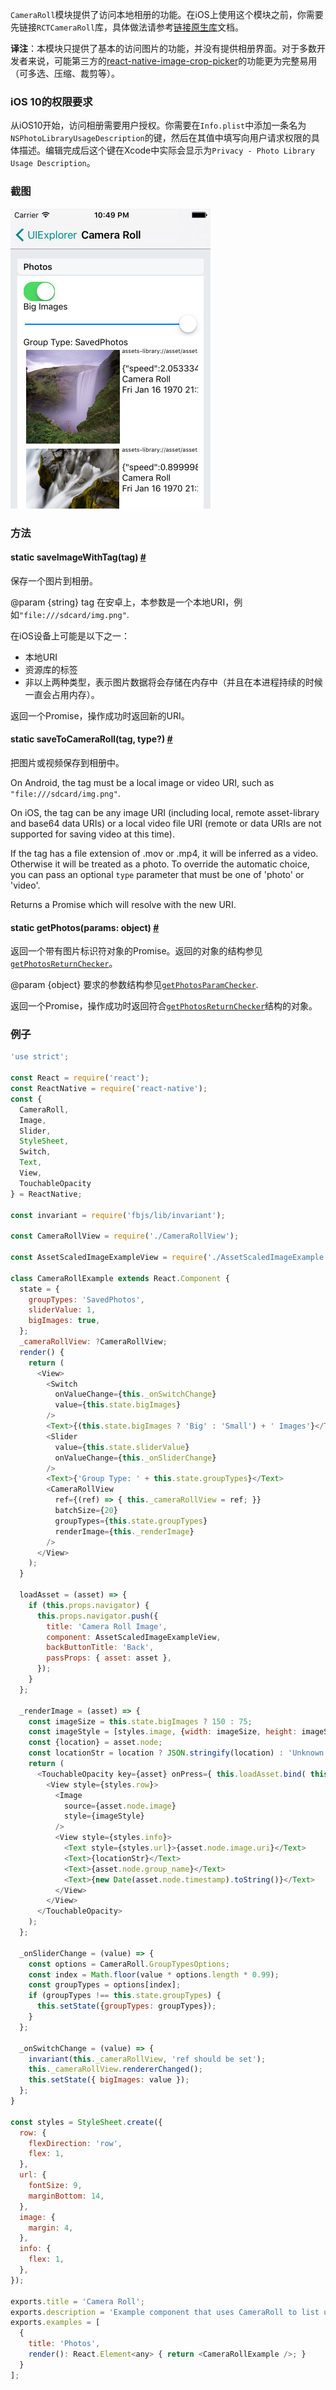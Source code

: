 `CameraRoll`模块提供了访问本地相册的功能。在iOS上使用这个模块之前，你需要先链接`RCTCameraRoll`库，具体做法请参考[链接原生库](linking-libraries-ios.html)文档。

**译注**：本模块只提供了基本的访问图片的功能，并没有提供相册界面。对于多数开发者来说，可能第三方的[react-native-image-crop-picker](https://github.com/ivpusic/react-native-image-crop-picker)的功能更为完整易用（可多选、压缩、裁剪等）。

### iOS 10的权限要求
从iOS10开始，访问相册需要用户授权。你需要在`Info.plist`中添加一条名为`NSPhotoLibraryUsageDescription`的键，然后在其值中填写向用户请求权限的具体描述。编辑完成后这个键在Xcode中实际会显示为`Privacy - Photo Library Usage Description`。

### 截图
![cameraroll](img/api/cameraroll.png)

### 方法

<div class="props">
	<div class="prop">
		<h4 class="propTitle"><a class="anchor" name="saveimagewithtag"></a><span class="propType">static </span>saveImageWithTag<span class="propType">(tag)</span> <a class="hash-link" href="#saveimagewithtag">#</a></h4>
		<div>
			<p>保存一个图片到相册。</p>
			<p>@param {string} tag 在安卓上，本参数是一个本地URI，例如<code>"file:///sdcard/img.png"</code>.</p>
			<p>在iOS设备上可能是以下之一：</p>
			<ul>
				<li>本地URI</li>
				<li>资源库的标签</li>
				<li>非以上两种类型，表示图片数据将会存储在内存中（并且在本进程持续的时候一直会占用内存）。</li>
			</ul>
			<p>返回一个Promise，操作成功时返回新的URI。</p>
		</div>
	</div>
  <div class="prop">
    <h4 class="methodTitle"><a class="anchor" name="savetocameraroll"></a><span class="methodType">static </span>saveToCameraRoll<span class="methodType">(tag, type?)</span> <a class="hash-link" href="#savetocameraroll">#</a></h4>
      <div><p>把图片或视频保存到相册中。</p>
      <p>On Android, the tag must be a local image or video URI, such as <code>"file:///sdcard/img.png"</code>.</p><p>On iOS, the tag can be any image URI (including local, remote asset-library and base64 data URIs) or a local video file URI (remote or data URIs are not supported for saving video at this time).</p>
      <p>If the tag has a file extension of .mov or .mp4, it will be inferred as a video. Otherwise it will be treated as a photo. To override the automatic choice, you can pass an optional
<code>type</code> parameter that must be one of 'photo' or 'video'.</p><p>Returns a Promise which will resolve with the new URI.</p>
      </div>
  </div>
	<div class="prop">
		<h4 class="propTitle"><a class="anchor" name="getphotos"></a><span class="propType">static </span>getPhotos<span class="propType">(params: object)</span> <a class="hash-link" href="#getphotos">#</a></h4>
		<div>
			<p>返回一个带有图片标识符对象的Promise。返回的对象的结构参见<a href="https://github.com/facebook/react-native/blob/0.23-stable/Libraries/CameraRoll/CameraRoll.js#L83" target="_blank"><code>getPhotosReturnChecker</code></a>。</p>
			<p> @param {object} 要求的参数结构参见<a href="https://github.com/facebook/react-native/blob/0.23-stable/Libraries/CameraRoll/CameraRoll.js#L45" target="_blank"><code>getPhotosParamChecker</code></a>. </p>
			<p> 返回一个Promise，操作成功时返回符合<a href="https://github.com/facebook/react-native/blob/0.23-stable/Libraries/CameraRoll/CameraRoll.js#L83" target="_blank"><code>getPhotosReturnChecker</code></a>结构的对象。</p>
		</div>
	</div>
</div>

### 例子

```javascript
'use strict';

const React = require('react');
const ReactNative = require('react-native');
const {
  CameraRoll,
  Image,
  Slider,
  StyleSheet,
  Switch,
  Text,
  View,
  TouchableOpacity
} = ReactNative;

const invariant = require('fbjs/lib/invariant');

const CameraRollView = require('./CameraRollView');

const AssetScaledImageExampleView = require('./AssetScaledImageExample');

class CameraRollExample extends React.Component {
  state = {
    groupTypes: 'SavedPhotos',
    sliderValue: 1,
    bigImages: true,
  };
  _cameraRollView: ?CameraRollView;
  render() {
    return (
      <View>
        <Switch
          onValueChange={this._onSwitchChange}
          value={this.state.bigImages}
        />
        <Text>{(this.state.bigImages ? 'Big' : 'Small') + ' Images'}</Text>
        <Slider
          value={this.state.sliderValue}
          onValueChange={this._onSliderChange}
        />
        <Text>{'Group Type: ' + this.state.groupTypes}</Text>
        <CameraRollView
          ref={(ref) => { this._cameraRollView = ref; }}
          batchSize={20}
          groupTypes={this.state.groupTypes}
          renderImage={this._renderImage}
        />
      </View>
    );
  }

  loadAsset = (asset) => {
    if (this.props.navigator) {
      this.props.navigator.push({
        title: 'Camera Roll Image',
        component: AssetScaledImageExampleView,
        backButtonTitle: 'Back',
        passProps: { asset: asset },
      });
    }
  };

  _renderImage = (asset) => {
    const imageSize = this.state.bigImages ? 150 : 75;
    const imageStyle = [styles.image, {width: imageSize, height: imageSize}];
    const {location} = asset.node;
    const locationStr = location ? JSON.stringify(location) : 'Unknown location';
    return (
      <TouchableOpacity key={asset} onPress={ this.loadAsset.bind( this, asset ) }>
        <View style={styles.row}>
          <Image
            source={asset.node.image}
            style={imageStyle}
          />
          <View style={styles.info}>
            <Text style={styles.url}>{asset.node.image.uri}</Text>
            <Text>{locationStr}</Text>
            <Text>{asset.node.group_name}</Text>
            <Text>{new Date(asset.node.timestamp).toString()}</Text>
          </View>
        </View>
      </TouchableOpacity>
    );
  };

  _onSliderChange = (value) => {
    const options = CameraRoll.GroupTypesOptions;
    const index = Math.floor(value * options.length * 0.99);
    const groupTypes = options[index];
    if (groupTypes !== this.state.groupTypes) {
      this.setState({groupTypes: groupTypes});
    }
  };

  _onSwitchChange = (value) => {
    invariant(this._cameraRollView, 'ref should be set');
    this._cameraRollView.rendererChanged();
    this.setState({ bigImages: value });
  };
}

const styles = StyleSheet.create({
  row: {
    flexDirection: 'row',
    flex: 1,
  },
  url: {
    fontSize: 9,
    marginBottom: 14,
  },
  image: {
    margin: 4,
  },
  info: {
    flex: 1,
  },
});

exports.title = 'Camera Roll';
exports.description = 'Example component that uses CameraRoll to list user\'s photos';
exports.examples = [
  {
    title: 'Photos',
    render(): React.Element<any> { return <CameraRollExample />; }
  }
];
```
